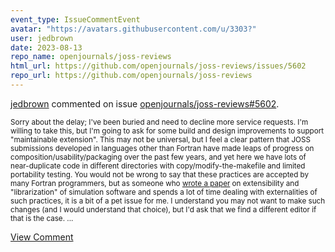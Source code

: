 ```yaml
---
event_type: IssueCommentEvent
avatar: "https://avatars.githubusercontent.com/u/3303?"
user: jedbrown
date: 2023-08-13
repo_name: openjournals/joss-reviews
html_url: https://github.com/openjournals/joss-reviews/issues/5602
repo_url: https://github.com/openjournals/joss-reviews
---
```


<a href='https://github.com/jedbrown' target='_blank'>jedbrown</a> commented on issue <a href='https://github.com/openjournals/joss-reviews/issues/5602' target='_blank'>openjournals/joss-reviews#5602</a>.

<small>Sorry about the delay; I've been buried and need to decline more service requests. I'm willing to take this, but I'm going to ask for some build and design improvements to support "maintainable extension". This may not be universal, but I feel a clear pattern that JOSS submissions developed in languages other than Fortran have made leaps of progress on composition/usability/packaging over the past few years, and yet here we have lots of near-duplicate code in different directories with copy/modify-the-makefile and limited portability testing. You would not be wrong to say that these practices are accepted by many Fortran programmers, but as someone who [wrote a paper](https://jedbrown.org/files/BrownKnepleySmith-RuntimeExtensibilityAndLibrarizationOfSimulationSoftware-2014.pdf) on extensibility and "librarization" of simulation software and spends a lot of time dealing with externalities of such practices, it is a bit of a pet issue for me. I understand you may not want to make such changes (and I would understand that choice), but I'd ask that we find a different editor if that is the case....</small>

<a href='https://github.com/openjournals/joss-reviews/issues/5602' target='_blank'>View Comment</a>